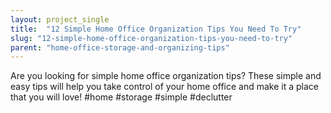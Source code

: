 ```yaml
---
layout: project_single
title:  "12 Simple Home Office Organization Tips You Need To Try"
slug: "12-simple-home-office-organization-tips-you-need-to-try"
parent: "home-office-storage-and-organizing-tips"
---
```

Are you looking for simple home office organization tips? These simple and easy tips will help you take control of your home office and make it a place that you will love! #home #storage #simple #declutter